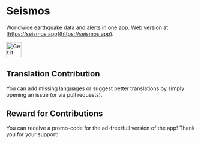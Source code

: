 Seismos
=======
Worldwide earthquake data and alerts in one app. Web version at [https://seismos.app](https://seismos.app).

<a href="https://play.google.com/store/apps/details?id=org.gimu.earthquakeapp" style="display:inline-block" target="_blank" rel="noopener"><img style="height:40px;margin:0;border:none" alt="Get it on Google Play" src="https://www.anteger.com/images/android.png"></a> <a href="https://itunes.apple.com/us/app/seismos-earthquake-monitoring/id1470160815?mt=8" style="display:inline-block;overflow:hidden;background:url(https://www.anteger.com/images/appstore.svg) no-repeat;width:135px;height:40px;background-size:contain" target="_blank" rel="noopener"></a></p>

## Translation Contribution
You can add missing languages or suggest better translations by simply opening an issue (or via pull requests).

## Reward for Contributions
You can receive a promo-code for the ad-free/full version of the app! Thank you for your support!
